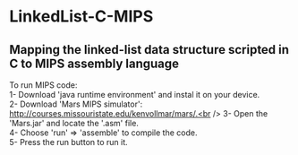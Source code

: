# LinkedList-C-MIPS
Mapping the linked-list data structure scripted in C to MIPS assembly language
-------------------------------------------------------------------------------

To run MIPS code:<br />
  1- Download 'java runtime environment' and instal it on your device.<br />
  2- Download 'Mars MIPS simulator': http://courses.missouristate.edu/kenvollmar/mars/.<br />
  3- Open the 'Mars.jar' and locate the '.asm' file.<br />
  4- Choose 'run' => 'assemble' to compile the code.<br />
  5- Press the run button to run it.
